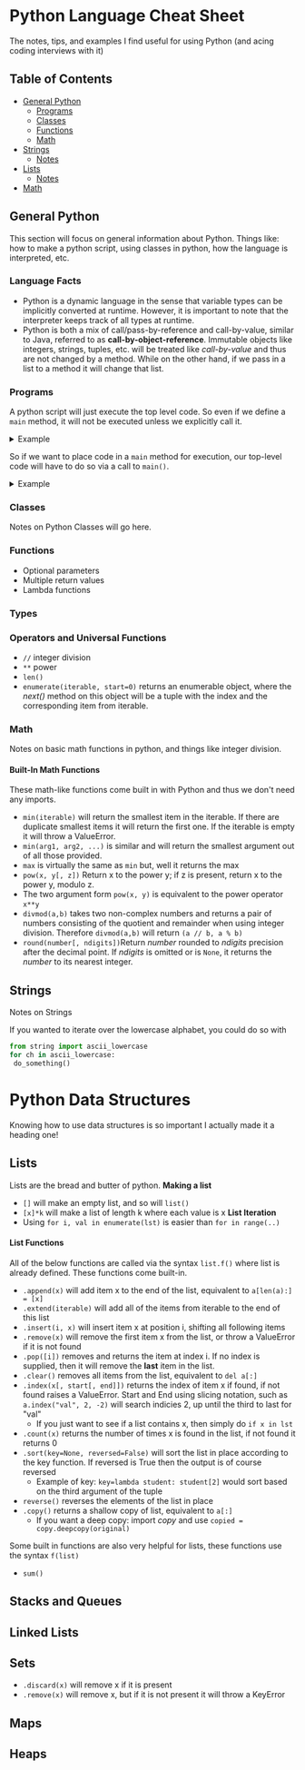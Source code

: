 # Python Language Cheat Sheet

The notes, tips, and examples I find useful for using Python (and acing coding interviews with it)

## Table of Contents
* [General Python](#general-python)
  * [Programs](#programs)
  * [Classes](#classes)
  * [Functions](#functions)
  * [Math](#math)
* [Strings](#strings)
  * [Notes](#string-notes)
* [Lists](#lists)
  * [Notes](#array-notes)
* [Math](#math)

## General Python
This section will focus on general information about Python. Things like: how to make a python script, using classes in python, how the language is interpreted, etc.

### Language Facts
* Python is a dynamic language in the sense that variable types can be implicitly converted at runtime. However, it is important to note that the interpreter keeps track of all types at runtime.
* Python is both a mix of call/pass-by-reference and call-by-value, similar to Java, referred to as __call-by-object-reference__. Immutable objects like integers, strings, tuples, etc. will be treated like _call-by-value_ and thus are not changed by a method. While on the other hand, if we pass in a list to a method it will change that list.

### Programs
A python script will just execute the top level code. So even if we define a `main` method, it will not be executed unless we explicitly call it. 
<details><summary>Example</summary>
<p>

```python
def main():
  print("Hello World!")
  
print("Goodbye.")
```
Will output `Goodbye.`

</p>
</details>

So if we want to place code in a `main` method for execution, our top-level code will have to do so via a call to `main()`.

<details><summary>Example</summary>
<p>

```python
def main():
  print("Hello World!")

if __name__== "__main__":
  main()

print("Goodbye.")
```
Will output:
> Hello World!

> Goodbye.

**Note:** In Python3, the if check isn't necessary. So the following program will have the same output as above:
```python
def main():
  print("Hello World!")

main()
print("Goodbye.")
```
</p>
</details>

### Classes
Notes on Python Classes will go here.

### Functions
* Optional parameters
* Multiple return values
* Lambda functions

### Types

### Operators and Universal Functions
* `//` integer division
* `**` power
* `len()`
* `enumerate(iterable, start=0)` returns an enumerable object, where the _next()_ method on this object will be a tuple with the index and the corresponding item from iterable.



### Math
Notes on basic math functions in python, and things like integer division.
#### Built-In Math Functions
These math-like functions come built in with Python and thus we don't need any imports.
* `min(iterable)` will return the smallest item in the iterable. If there are duplicate smallest items it will return the first one. If the iterable is empty it will throw a ValueError.
 * `min(arg1, arg2, ...)` is similar and will return the smallest argument out of all those provided.
* `max` is virtually the same as `min` but, well it returns the max
* `pow(x, y[, z])` Return x to the power y; if z is present, return x to the power y, modulo z. 
 * The two argument form `pow(x, y)` is equivalent to the power operator `x**y`
* `divmod(a,b)` takes two non-complex numbers and returns a pair of numbers consisting of the quotient and remainder when using integer division. Therefore `divmod(a,b)` will return `(a // b, a % b)`
* `round(number[, ndigits])`Return _number_ rounded to _ndigits_ precision after the decimal point. If _ndigits_ is omitted or is `None`, it returns the _number_ to its nearest integer.
 

## Strings
Notes on Strings

If you wanted to iterate over the lowercase alphabet, you could do so with
```python
from string import ascii_lowercase
for ch in ascii_lowercase:
 do_something()
```

# Python Data Structures
Knowing how to use data structures is so important I actually made it a heading one!
## Lists
Lists are the bread and butter of python.
**Making a list**
* `[]` will make an empty list, and so will `list()`
* `[x]*k` will make a list of length k where each value is x
**List Iteration**
* Using `for i, val in enumerate(lst)` is easier than `for in range(..)`
#### List Functions
All of the below functions are called via the syntax `list.f()` where list is already defined. These functions come built-in.
* `.append(x)` will add item x to the end of the list, equivalent to `a[len(a):] = [x]`
* `.extend(iterable)` will add all of the items from iterable to the end of this list
* `.insert(i, x)` will insert item x at position i, shifting all following items
* `.remove(x)` will remove the first item x from the list, or throw a ValueError if it is not found
* `.pop([i])` removes and returns the item at index i. If no index is supplied, then it will remove the **last** item in the list.
* `.clear()` removes all items from the list, equivalent to `del a[:]`
* `.index(x[, start[, end]])` returns the index of item x if found, if not found raises a ValueError. Start and End using slicing notation, such as `a.index("val", 2, -2)` will search indicies 2, up until the third to last for "val"
  * If you just want to see if a list contains x, then simply do `if x in lst`
* `.count(x)` returns the number of times x is found in the list, if not found it returns 0
* `.sort(key=None, reversed=False)` will sort the list in place according to the key function. If reversed is True then the output is of course reversed
  * Example of key: `key=lambda student: student[2]` would sort based on the third argument of the tuple
* `reverse()` reverses the elements of the list in place
* `.copy()` returns a shallow copy of list, equivalent to `a[:]`
  * If you want a deep copy: import _copy_ and use `copied = copy.deepcopy(original)`

Some built in functions are also very helpful for lists, these functions use the syntax `f(list)`
* `sum()`

## Stacks and Queues

## Linked Lists

## Sets

* `.discard(x)` will remove x if it is present
* `.remove(x)` will remove x, but if it is not present it will throw a KeyError

## Maps

## Heaps

